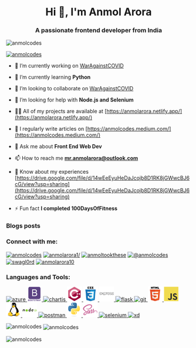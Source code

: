 <h1 align="center">Hi 👋, I'm Anmol Arora</h1>
<h3 align="center">A passionate frontend developer from India</h3>

<p align="left"> <img src="https://komarev.com/ghpvc/?username=anmolcodes&label=Profile%20views&color=0e75b6&style=flat" alt="anmolcodes" /> </p>

<p align="left"> <a href="https://github.com/ryo-ma/github-profile-trophy"><img src="https://github-profile-trophy.vercel.app/?username=anmolcodes" alt="anmolcodes" /></a> </p>

- 🔭 I’m currently working on [WarAgainstCOVID](http://waragainstcovid.org/)

- 🌱 I’m currently learning **Python**

- 👯 I’m looking to collaborate on [WarAgainstCOVID](http://waragainstcovid.org/)

- 🤝 I’m looking for help with **Node.js and Selenium**

- 👨‍💻 All of my projects are available at [https://anmolarora.netlify.app/](https://anmolarora.netlify.app/)

- 📝 I regularly write articles on [https://anmolcodes.medium.com/](https://anmolcodes.medium.com/)

- 💬 Ask me about **Front End Web Dev**

- 📫 How to reach me **mr.anmolarora@outlook.com**

- 📄 Know about my experiences [https://drive.google.com/file/d/14wEeEyuHeDaJcojb8D1RK8jGWwcBJ6cG/view?usp=sharing](https://drive.google.com/file/d/14wEeEyuHeDaJcojb8D1RK8jGWwcBJ6cG/view?usp=sharing)

- ⚡ Fun fact **I completed 100DaysOfFitness**

### Blogs posts
<!-- BLOG-POST-LIST:START -->
<!-- BLOG-POST-LIST:END -->

<h3 align="left">Connect with me:</h3>
<p align="left">
<a href="https://dev.to/anmolcodes" target="blank"><img align="center" src="https://cdn.jsdelivr.net/npm/simple-icons@3.0.1/icons/dev-dot-to.svg" alt="anmolcodes" height="30" width="40" /></a>
<a href="https://linkedin.com/in/anmolarora1/" target="blank"><img align="center" src="https://www.fpsa.org/wp-content/uploads/linkedin-logo-copy.png" alt="anmolarora1/" height="30" width="40" /></a>
<a href="https://instagram.com/anmoltookthese" target="blank"><img align="center" src="https://cdn2.iconfinder.com/data/icons/social-media-2285/512/1_Instagram_colored_svg_1-512.png" alt="anmoltookthese" height="30" width="40" /></a>
<a href="https://medium.com/@anmolcodes" target="blank"><img align="center" src="https://upload.wikimedia.org/wikipedia/commons/thumb/e/ec/Medium_logo_Monogram.svg/1200px-Medium_logo_Monogram.svg.png" alt="@anmolcodes" height="30" width="40" /></a>
<a href="https://www.codechef.com/users/swagl0rd" target="blank"><img align="center" src="https://cdn.jsdelivr.net/npm/simple-icons@3.1.0/icons/codechef.svg" alt="swagl0rd" height="30" width="40" /></a>
<a href="https://www.hackerrank.com/anmolarora10" target="blank"><img align="center" src="https://upload.wikimedia.org/wikipedia/commons/6/65/HackerRank_logo.png" alt="anmolarora10" height="30" width="40" /></a>
</p>

<h3 align="left">Languages and Tools:</h3>
<p align="left"> <a href="https://azure.microsoft.com/en-in/" target="_blank"> <img src="https://www.vectorlogo.zone/logos/microsoft_azure/microsoft_azure-icon.svg" alt="azure" width="40" height="40"/> </a> <a href="https://getbootstrap.com" target="_blank"> <img src="https://raw.githubusercontent.com/devicons/devicon/master/icons/bootstrap/bootstrap-plain-wordmark.svg" alt="bootstrap" width="40" height="40"/> </a> <a href="https://www.chartjs.org" target="_blank"> <img src="https://www.chartjs.org/media/logo-title.svg" alt="chartjs" width="40" height="40"/> </a> <a href="https://www.w3schools.com/cpp/" target="_blank"> <img src="https://raw.githubusercontent.com/devicons/devicon/master/icons/cplusplus/cplusplus-original.svg" alt="cplusplus" width="40" height="40"/> </a> <a href="https://www.w3schools.com/css/" target="_blank"> <img src="https://raw.githubusercontent.com/devicons/devicon/master/icons/css3/css3-original-wordmark.svg" alt="css3" width="40" height="40"/> </a> <a href="https://expressjs.com" target="_blank"> <img src="https://raw.githubusercontent.com/devicons/devicon/master/icons/express/express-original-wordmark.svg" alt="express" width="40" height="40"/> </a> <a href="https://flask.palletsprojects.com/" target="_blank"> <img src="https://www.vectorlogo.zone/logos/pocoo_flask/pocoo_flask-icon.svg" alt="flask" width="40" height="40"/> </a> <a href="https://git-scm.com/" target="_blank"> <img src="https://www.vectorlogo.zone/logos/git-scm/git-scm-icon.svg" alt="git" width="40" height="40"/> </a> <a href="https://www.w3.org/html/" target="_blank"> <img src="https://raw.githubusercontent.com/devicons/devicon/master/icons/html5/html5-original-wordmark.svg" alt="html5" width="40" height="40"/> </a> <a href="https://developer.mozilla.org/en-US/docs/Web/JavaScript" target="_blank"> <img src="https://raw.githubusercontent.com/devicons/devicon/master/icons/javascript/javascript-original.svg" alt="javascript" width="40" height="40"/> </a> <a href="https://www.linux.org/" target="_blank"> <img src="https://raw.githubusercontent.com/devicons/devicon/master/icons/linux/linux-original.svg" alt="linux" width="40" height="40"/> </a> <a href="https://nodejs.org" target="_blank"> <img src="https://raw.githubusercontent.com/devicons/devicon/master/icons/nodejs/nodejs-original-wordmark.svg" alt="nodejs" width="40" height="40"/> </a> <a href="https://postman.com" target="_blank"> <img src="https://www.vectorlogo.zone/logos/getpostman/getpostman-icon.svg" alt="postman" width="40" height="40"/> </a> <a href="https://www.python.org" target="_blank"> <img src="https://raw.githubusercontent.com/devicons/devicon/master/icons/python/python-original.svg" alt="python" width="40" height="40"/> </a> <a href="https://sass-lang.com" target="_blank"> <img src="https://raw.githubusercontent.com/devicons/devicon/master/icons/sass/sass-original.svg" alt="sass" width="40" height="40"/> </a> <a href="https://www.selenium.dev" target="_blank"> <img src="https://raw.githubusercontent.com/detain/svg-logos/780f25886640cef088af994181646db2f6b1a3f8/svg/selenium-logo.svg" alt="selenium" width="40" height="40"/> </a> <a href="https://www.adobe.com/products/xd.html" target="_blank"> <img src="https://cdn.worldvectorlogo.com/logos/adobe-xd.svg" alt="xd" width="40" height="40"/> </a> </p>

<p><img align="left" src="https://github-readme-stats.vercel.app/api/top-langs?username=anmolcodes&show_icons=true&locale=en&layout=compact" alt="anmolcodes" /></p>

<p>&nbsp;<img align="center" src="https://github-readme-stats.vercel.app/api?username=anmolcodes&show_icons=true&locale=en" alt="anmolcodes" /></p>

<p><img align="center" src="https://github-readme-streak-stats.herokuapp.com/?user=anmolcodes&" alt="anmolcodes" /></p>
